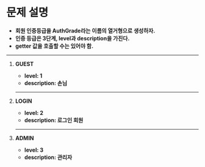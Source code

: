 # 문제 설명

- **회원 인증등급을 AuthGrade라는 이름의 열거형으로 생성하자.**
- **인증 등급은 3단계, level과 description을 가진다.**
- **getter 값을 호출할 수는 있어야 함.**

---

1. **GUEST**
    - **level: 1**
    - **description: 손님**
    
    ---
    
2. **LOGIN**
    - **level: 2**
    - **description: 로그인 회원**
    
    ---
    
3. **ADMIN**
    - **level: 3**
    - **description: 관리자**
</aside>
